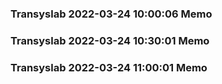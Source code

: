 ### Transyslab 2022-03-24 10:00:06 Memo
### Transyslab 2022-03-24 10:30:01 Memo
### Transyslab 2022-03-24 11:00:01 Memo
